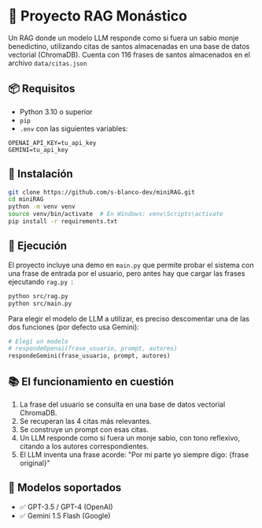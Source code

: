 # 🧘 Proyecto RAG Monástico

Un RAG donde un modelo LLM responde como si fuera un sabio monje benedictino, utilizando citas de santos almacenadas en una base de datos vectorial (ChromaDB). Cuenta con 116 frases de santos almacenados en el archivo `data/citas.json`

## 📦 Requisitos

- Python 3.10 o superior
- `pip`
- `.env` con las siguientes variables:
```
OPENAI_API_KEY=tu_api_key
GEMINI=tu_api_key
````

## 🔧 Instalación

```bash
git clone https://github.com/s-blanco-dev/miniRAG.git
cd miniRAG
python -m venv venv
source venv/bin/activate  # En Windows: venv\Scripts\activate
pip install -r requirements.txt
````

## 🚀 Ejecución

El proyecto incluye una demo en `main.py` que permite probar el sistema con una frase de entrada por el usuario, pero antes hay que cargar las frases ejecutando `rag.py `:

```bash
python src/rag.py
python src/main.py
```

Para elegir el modelo de LLM a utilizar, es preciso descomentar una de las dos funciones (por defecto usa Gemini):

```python
# Elegí un modelo
# respondeOpenai(frase_usuario, prompt, autores)
respondeGemini(frase_usuario, prompt, autores)
```

## 📚 El funcionamiento en cuestión

1. La frase del usuario se consulta en una base de datos vectorial ChromaDB.
2. Se recuperan las 4 citas más relevantes.
3. Se construye un prompt con esas citas.
4. Un LLM responde como si fuera un monje sabio, con tono reflexivo, citando a los autores correspondientes.
5. El LLM inventa una frase acorde: "Por mi parte yo siempre digo: {frase original}"

## 🧠 Modelos soportados

* ✅ GPT-3.5 / GPT-4 (OpenAI)
* ✅ Gemini 1.5 Flash (Google)
